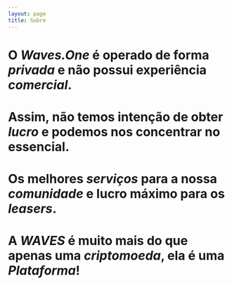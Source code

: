```yaml
---
layout: page
title: Sobre
---
```


# O _Waves.One_ é operado de forma _privada_ e não possui experiência _comercial_. 
# Assim, não temos intenção de obter _lucro_ e podemos nos concentrar no essencial. 
# Os melhores _serviços_ para a nossa _comunidade_ e lucro máximo para os _leasers_.

# A _WAVES_ é muito mais do que apenas uma _criptomoeda_, ela é uma _Plataforma_!
